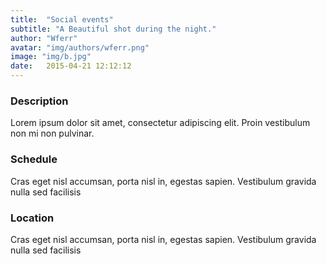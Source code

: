 ```yaml
---
title:  "Social events"
subtitle: "A Beautiful shot during the night."
author: "Wferr"
avatar: "img/authors/wferr.png"
image: "img/b.jpg"
date:   2015-04-21 12:12:12
---
```


### Description
Lorem ipsum dolor sit amet, consectetur adipiscing elit. Proin vestibulum non mi non pulvinar.

### Schedule
Cras eget nisl accumsan, porta nisl in, egestas sapien. Vestibulum gravida nulla sed facilisis

### Location
Cras eget nisl accumsan, porta nisl in, egestas sapien. Vestibulum gravida nulla sed facilisis
